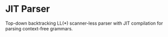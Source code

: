 # JIT Parser

Top-down backtracking LL(*) scanner-less parser with JIT compilation for parsing
context-free grammars.
